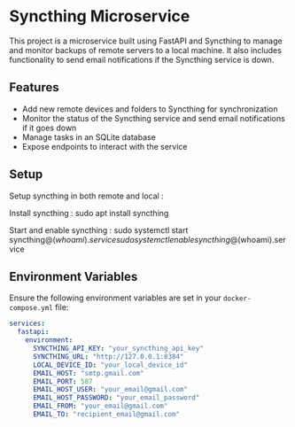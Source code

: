 # Syncthing Microservice

This project is a microservice built using FastAPI and Syncthing to manage and monitor backups of remote servers to a local machine. It also includes functionality to send email notifications if the Syncthing service is down.

## Features

- Add new remote devices and folders to Syncthing for synchronization
- Monitor the status of the Syncthing service and send email notifications if it goes down
- Manage tasks in an SQLite database
- Expose endpoints to interact with the service

## Setup

Setup syncthing in both remote and local : 

  Install syncthing : 
    sudo apt install syncthing

  Start and enable syncthing : 
    sudo systemctl start syncthing@$(whoami).service
    sudo systemctl enable syncthing@$(whoami).service

## Environment Variables

Ensure the following environment variables are set in your `docker-compose.yml` file:

```yaml
services:
  fastapi:
    environment:
      SYNCTHING_API_KEY: "your_syncthing_api_key"
      SYNCTHING_URL: "http://127.0.0.1:8384"
      LOCAL_DEVICE_ID: "your_local_device_id"
      EMAIL_HOST: "smtp.gmail.com"
      EMAIL_PORT: 587
      EMAIL_HOST_USER: "your_email@gmail.com"
      EMAIL_HOST_PASSWORD: "your_email_password"
      EMAIL_FROM: "your_email@gmail.com"
      EMAIL_TO: "recipient_email@gmail.com"



